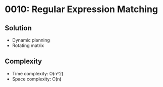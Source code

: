 # 0010: Regular Expression Matching

## Solution

- Dynamic planning
- Rotating matrix

## Complexity

- Time complexity: O(n^2)
- Space complexity: O(n)
